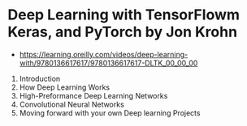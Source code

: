 # Deep Learning with TensorFlowm Keras, and PyTorch by Jon Krohn
* https://learning.oreilly.com/videos/deep-learning-with/9780136617617/9780136617617-DLTK_00_00_00

1. Introduction
2. How Deep Learning Works
3. High-Preformance Deep Learning Networks
4. Convolutional Neural Networks
5. Moving forward with your own Deep learning Projects

